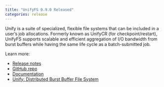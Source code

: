 ```yaml
---
title: "UnifyFS 0.9.0 Released"
categories: release
---
```


Unify is a suite of specialized, flexible file systems that can be included in a user’s job allocations. Formerly known as UnifyCR (for checkpoint/restart), UnifyFS supports scalable and efficient aggregation of I/O bandwidth from burst buffers while having the same life cycle as a batch-submitted job.

Learn more:
- [Release notes](https://github.com/LLNL/UnifyFS/releases/tag/v0.9.0)
- [GitHub repo](https://github.com/LLNL/UnifyFS)
- [Documentation](https://unifyfs.readthedocs.io/en/latest/)
- [Unify: Distributed Burst Buffer File System](https://computing.llnl.gov/projects/unify)
